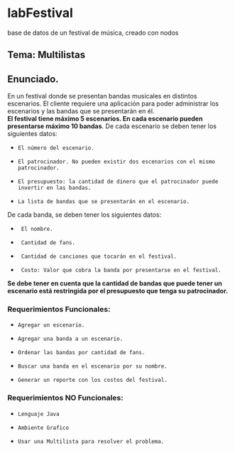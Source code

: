 # labFestival
base de datos de un festival de música, creado con nodos

## Tema: Multilistas
## Enunciado.
En un festival donde se presentan bandas musicales en distintos escenarios. El cliente requiere una aplicación para poder administrar los escenarios y las bandas que se presentarán en él. </br>
<b>El festival tiene máximo 5 escenarios. En cada escenario pueden presentarse máximo 10 bandas</b>. De cada escenario se deben tener los siguientes datos:
 *     El número del escenario.
 *     El patrocinador. No pueden existir dos escenarios con el mismo patrocinador.
 *     El presupuesto: la cantidad de dinero que el patrocinador puede invertir en las bandas.
 *     La lista de bandas que se presentarán en el escenario.
 
De cada banda, se deben tener los siguientes datos:
 *      El nombre.
 *      Cantidad de fans.
 *      Cantidad de canciones que tocarán en el festival.
 *      Costo: Valor que cobra la banda por presentarse en el festival. 
<b>Se debe tener en cuenta que la cantidad de bandas que puede tener un escenario está restringida por el presupuesto que tenga su patrocinador.</b> 

### Requerimientos Funcionales: 
*     Agregar un escenario. 
*     Agregar una banda a un escenario. 
*     Ordenar las bandas por cantidad de fans. 
*     Buscar una banda en el escenario por su nombre. 
*     Generar un reporte con los costos del festival. 

### Requerimientos NO Funcionales:
*     Lenguaje Java
*     Ambiente Grafico
*     Usar una Multilista para resolver el problema.
